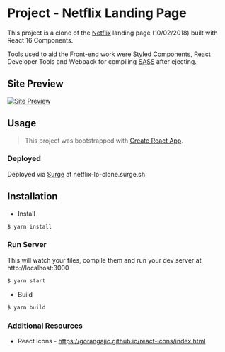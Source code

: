 # Project - Netflix Landing Page 

This project is a clone of the [Netflix](https://netflix.com/) landing page (10/02/2018) built with React 16 Components. 

Tools used to aid the Front-end work were [Styled Components](https://www.styled-components.com/), React Developer Tools and Webpack for compiling [SASS](http://sass-lang.com/) after ejecting.

## Site Preview

[![Site Preview](https://preview.ibb.co/gfo2an/netflix_clone.png)](https://preview.ibb.co/gfo2an/netflix_clone.png)


## Usage
> This project was bootstrapped with [Create React App](https://github.com/facebookincubator/create-react-app).

### Deployed
Deployed via [Surge](https://surge.sh/) at netflix-lp-clone.surge.sh


## Installation

* Install

```sh
$ yarn install
```

### Run Server
This will watch your files, compile them and run your dev server at http://localhost:3000

```sh
$ yarn start
```

* Build

```sh
$ yarn build
```

### Additional Resources 
* React Icons -  https://gorangajic.github.io/react-icons/index.html